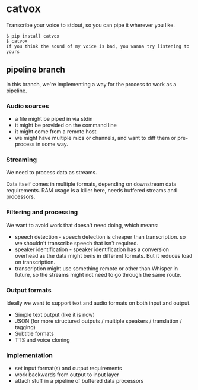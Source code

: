 # catvox

Transcribe your voice to stdout, so you can pipe it wherever you like.

```shell
$ pip install catvox
$ catvox
If you think the sound of my voice is bad, you wanna try listening to yours
```

## pipeline branch

In this branch, we're implementing a way for the process to work as a pipeline.

### Audio sources

* a file might be piped in via stdin
* it might be provided on the command line
* it might come from a remote host
* we might have multiple mics or channels, and want to diff them or
  pre-process in some way.

### Streaming

We need to process data as streams.

Data itself comes in multiple formats, depending on downstream data
requirements. RAM usage is a killer here, needs buffered streams and
processors.

### Filtering and processing

We want to avoid work that doesn't need doing, which means:

* speech detection - speech detection is cheaper than transcription.
  so we shouldn't transcribe speech that isn't required.
* speaker identification - speaker identification has a conversion overhead
  as the data might be/is in different formats. But it reduces load on
  transcription.
* transcription might use something remote or other than Whisper in future,
  so the streams might not need to go through the same route.

### Output formats

Ideally we want to support text and audio formats on both input and output.

* Simple text output (like it is now)
* JSON (for more structured outputs / multiple speakers / translation /
  tagging)
* Subtitle formats
* TTS and voice cloning

### Implementation

* set input format(s) and output requirements
* work backwards from output to input layer
* attach stuff in a pipeline of buffered data processors

